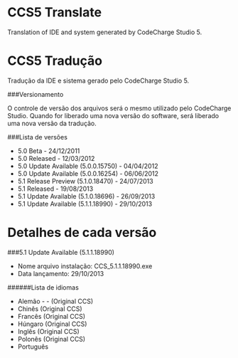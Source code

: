 CCS5 Translate
==============

Translation of IDE and system generated by CodeCharge Studio 5.





CCS5 Tradução
==============

Tradução da IDE e sistema gerado pelo CodeCharge Studio 5.

###Versionamento

O controle de versão dos arquivos será o mesmo utilizado pelo CodeCharge Studio. Quando for liberado uma nova versão do software, será liberado uma nova versão da tradução.

###Lista de versões

* 5.0 Beta - 24/12/2011
* 5.0 Released - 12/03/2012
* 5.0 Update Available (5.0.0.15750) - 04/04/2012
* 5.0 Update Available (5.0.0.16254) - 06/06/2012
* 5.1 Release Preview (5.1.0.18470) - 24/07/2013
* 5.1 Released - 19/08/2013
* 5.1 Update Available (5.1.0.18696) - 26/09/2013
* 5.1 Update Available (5.1.1.18990) - 29/10/2013

Detalhes de cada versão
==============

###5.1 Update Available (5.1.1.18990)

* Nome arquivo instalação: CCS_5.1.1.18990.exe
* Data lançamento: 29/10/2013

######Lista de idiomas
* Alemão - - (Original CCS)
* Chinês (Original CCS)
* Francês (Original CCS)
* Húngaro (Original CCS)
* Inglês (Original CCS)
* Polonês (Original CCS)
* Português